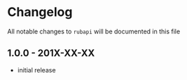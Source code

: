 # Changelog

All notable changes to `rubapi` will be documented in this file

## 1.0.0 - 201X-XX-XX

- initial release
